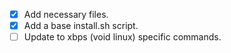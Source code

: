 - [x] Add necessary files.
- [x] Add a base install.sh script.
- [ ] Update to xbps (void linux) specific commands.
